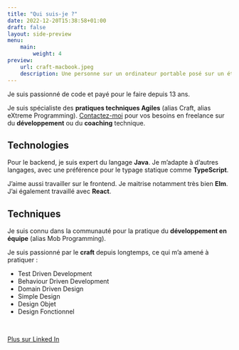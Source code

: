 ```yaml
---
title: "Qui suis-je ?"
date: 2022-12-20T15:38:58+01:00
draft: false
layout: side-preview
menu: 
    main:
        weight: 4
preview:
    url: craft-macbook.jpeg
    description: Une personne sur un ordinateur portable posé sur un établi de menuisier. Il y a des outils de menuiserie sur l'établi (scie, marteau) 
---
```

Je suis passionné de code et payé pour le faire depuis 13 ans. 

Je suis spécialiste des __pratiques techniques Agiles__ (alias Craft, alias eXtreme Programming).
[Contactez-moi](mailto:pro@hadrienmp.fr) pour vos besoins en freelance sur du __développement__ ou du __coaching__ technique.

## Technologies
Pour le backend, je suis expert du langage __Java__. Je m’adapte à d’autres langages, avec une préférence pour le typage statique comme __TypeScript__.  

J’aime aussi travailler sur le frontend. Je maitrise notamment très bien __Elm__. J’ai également travaillé avec __React__.

## Techniques
Je suis connu dans la communauté pour la pratique du __développement en équipe__ (alias Mob Programming).

Je suis passionné par le __craft__ depuis longtemps, ce qui m’a amené à pratiquer :
- Test Driven Development
- Behaviour Driven Development
- Domain Driven Design
- Simple Design
- Design Objet
- Design Fonctionnel

<br/>

<a href="http://www.linkedin.com/pub/hadrien-mens-pellen/31/712/390" class="cta" target="_blank">Plus sur Linked In</a>